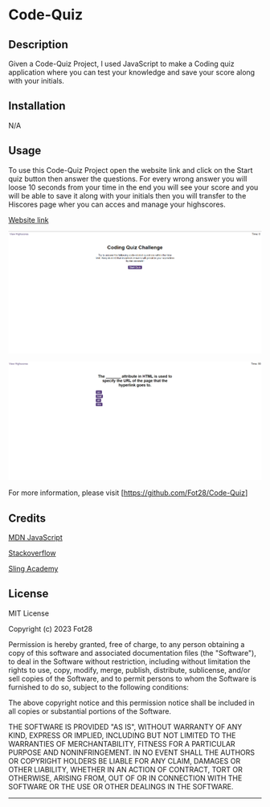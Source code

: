 # Code-Quiz

## Description

Given a Code-Quiz Project, I used JavaScript to make a Coding quiz application where you can test your knowledge and save your score along with your initials.

## Installation

N/A

## Usage

To use this Code-Quiz Project open the website link and click on the Start quiz button then answer the questions. For every wrong answer you will loose 10 seconds from your time in the end you will see your score and you will be able to save it along with your initials then you will transfer to the Hiscores page wher you can acces and manage your highscores.

[Website link](https://fot28.github.io/Code-Quiz/)

![Screenshot](/images/screenshot1.png)

![Screenshot](/images/screenshot2.png)

For more information, please visit [https://github.com/Fot28/Code-Quiz]

## Credits

[MDN JavaScript](https://developer.mozilla.org/en-US/docs/Web/JavaScript)

[Stackoverflow](https://stackoverflow.com/)

[Sling Academy](https://www.slingacademy.com/)

## License

MIT License

Copyright (c) 2023 Fot28

Permission is hereby granted, free of charge, to any person obtaining a copy
of this software and associated documentation files (the "Software"), to deal
in the Software without restriction, including without limitation the rights
to use, copy, modify, merge, publish, distribute, sublicense, and/or sell
copies of the Software, and to permit persons to whom the Software is
furnished to do so, subject to the following conditions:

The above copyright notice and this permission notice shall be included in all
copies or substantial portions of the Software.

THE SOFTWARE IS PROVIDED "AS IS", WITHOUT WARRANTY OF ANY KIND, EXPRESS OR
IMPLIED, INCLUDING BUT NOT LIMITED TO THE WARRANTIES OF MERCHANTABILITY,
FITNESS FOR A PARTICULAR PURPOSE AND NONINFRINGEMENT. IN NO EVENT SHALL THE
AUTHORS OR COPYRIGHT HOLDERS BE LIABLE FOR ANY CLAIM, DAMAGES OR OTHER
LIABILITY, WHETHER IN AN ACTION OF CONTRACT, TORT OR OTHERWISE, ARISING FROM,
OUT OF OR IN CONNECTION WITH THE SOFTWARE OR THE USE OR OTHER DEALINGS IN THE
SOFTWARE.

---
